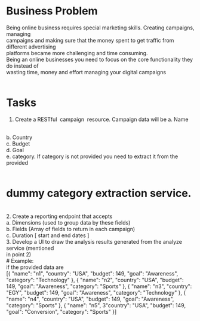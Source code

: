# Business Problem
Being online business requires special marketing skills. Creating campaigns, managing
</br>
campaigns and making sure that the money spent to get traffic from different advertising
</br>
platforms became more challenging and time consuming.
</br>
Being an online businesses you need to focus on the core functionality they do instead of
</br>
wasting time, money and effort managing your digital campaigns
</br></br>

# Tasks

1. Create a RESTful ​ campaign ​ resource. Campaign data will be
a. Name
</br>
b. Country
</br>
c. Budget
</br>
d. Goal
</br>
e. category. If category is not provided you need to extract it from the provided
</br></br>

# dummy category extraction service.
</br>
2. Create a reporting endpoint that accepts
</br>
a. Dimensions​ (used to group data by these fields)
</br>
b. Fields​ (Array of fields to return in each campaign)
</br>
c. Duration [​ start and end dates​ ]
</br>
3. Develop a UI to draw the analysis results generated from the analyze service (mentioned
</br>
in point 2)
</br>
# Example: 

</br>
if the provided data are
</br>
[{
"name": "n1",
"country": "USA",
"budget": 149,
"goal": "Awareness",
"category": "Technology"
}, {
"name": "n2",
"country": "USA",
"budget": 149,
"goal": "Awareness",
"category": "Sports"
}, {
"name": "n3",
"country": "EGY",
"budget": 149,
"goal": "Awareness",
"category": "Technology"
}, {
"name": "n4",
"country": "USA",
"budget": 149,
"goal": "Awareness",
"category": "Sports"
}, {
"name": "n5",
3"country": "USA",
"budget": 149,
"goal": "Conversion",
"category": "Sports"
}]


